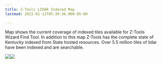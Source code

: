 ```yaml
---
title: Z-Tools LIDAR Indexed Map
lastmod: 2022-01-12T05:39:36.000-05:00

---
```

Map shows the current coverage of indexed tiles available for Z-Tools Wizard Find Tool.  In addition to this map Z-Tools has the complete state of Kentucky indexed from State hosted resources.  Over 5.5 million tiles of lidar have been indexed and are searchable.

![](/images/state_lidar_2022.jpg)![](/images/us-lidar-coverage-2022.jpg)